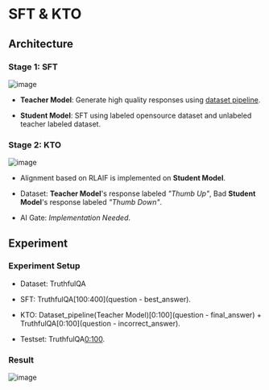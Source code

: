 # SFT & KTO

## Architecture

### Stage 1: SFT
![image](https://github.com/UIUC-Chatbot/AICE-rlaif/assets/143149589/a5b26617-0457-4d2a-9299-97b3fa5617c9)

 * **Teacher Model**: Generate high quality responses using [dataset pipeline](https://github.com/UIUC-Chatbot/AICE-rlaif/tree/main/Dataset_Pipeline).

 * **Student Model**: SFT using labeled opensource dataset and unlabeled teacher labeled dataset.

### Stage 2: KTO
![image](https://github.com/UIUC-Chatbot/AICE-rlaif/assets/143149589/3670ee2c-2941-4ed8-b4c7-712a1b4de44c)

 * Alignment based on RLAIF is implemented on **Student Model**.

 * Dataset: **Teacher Model**'s response labeled *"Thumb Up"*, Bad **Student Model**'s response labeled *"Thumb Down"*.

 * AI Gate: *Implementation Needed*.

## Experiment

### Experiment Setup

 *  Dataset: TruthfulQA
 
 *  SFT: TruthfulQA[100:400](question - best_answer).

 *  KTO: Dataset_pipeline(Teacher Model)[0:100](question - final_answer) + TruthfulQA[0:100](question - incorrect_answer).

 *  Testset: TruthfulQA[0:100](question).

### Result

![image](https://github.com/UIUC-Chatbot/AICE-rlaif/assets/143149589/785136b0-733c-452f-9d16-8dda933b2b6e)





